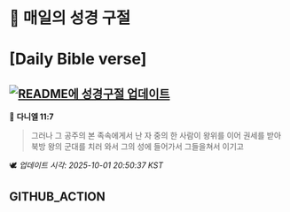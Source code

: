 # 🙏 매일의 성경 구절
# [Daily Bible verse]
## [![README에 성경구절 업데이트](https://github.com/DONGSUKA/first_test/actions/workflows/update-readme-bible.yml/badge.svg)](https://github.com/DONGSUKA/first_test/actions/workflows/update-readme-bible.yml)
<!-- START_BIBLE_VERSE -->
📖 **다니엘 11:7**
> 그러나 그 공주의 본 족속에게서 난 자 중의 한 사람이 왕위를 이어 권세를 받아 북방 왕의 군대를 치러 와서 그의 성에 들어가서 그들을쳐서 이기고

🕊️ _업데이트 시각: 2025-10-01 20:50:37 KST_
  <!-- END_BIBLE_VERSE -->
## GITHUB_ACTION
